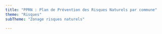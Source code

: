 ```yaml
---
title: "PPRN : Plan de Prévention des Risques Naturels par commune"
theme: "Risques"
subTheme: "Zonage risques naturels"

---
```

